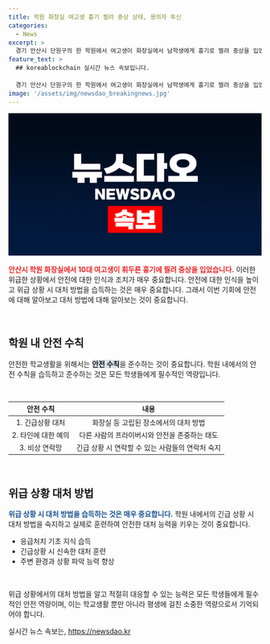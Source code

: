 ```yaml
---
title: 학원 화장실 여고생 흉기 찔려 중상 상태, 용의자 투신
categories:
  - News
excerpt: >
  경기 안산시 단원구의 한 학원에서 여고생이 화장실에서 남학생에게 흉기로 찔려 중상을 입었습니다. 경찰은 주변 아파트에서 의식을 잃은 채 발견된 남학생을 용의자로 조사 중이며, 그가 범행 후 투신한 것으로 추정되고 있습니다. (150자)
feature_text: >
  ## koreablockchain 실시간 뉴스 속보입니다.

  경기 안산시 단원구의 한 학원에서 여고생이 화장실에서 남학생에게 흉기로 찔려 중상을 입었습니다. 경찰은 주변 아파트에서 의식을 잃은 채 발견된 남학생을 용의자로 조사 중이며, 그가 범행 후 투신한 것으로 추정되고 있습니다. (150자)
image: '/assets/img/newsdao_breakingnews.jpg'
---
```


<p><img src="/assets/img/newsdao_breakingnews.jpg" alt="koreablockchain 속보" /></p>

<p><b><span style="color: #ee2323;">안산시 학원 화장실에서 10대 여고생이 휘두른 흉기에 찔려 중상을 입었습니다.</span></b> 이러한 위급한 상황에서 안전에 대한 인식과 조치가 매우 중요합니다. 안전에 대한 인식을 높이고 위급 상황 시 대처 방법을 습득하는 것은 매우 중요합니다. 그래서 이번 기회에 안전에 대해 알아보고 대처 방법에 대해 알아보는 것이 중요합니다.</p>

<p data-ke-size="size16">&nbsp;</p>

<h2 data-ke-size="size26">학원 내 안전 수칙</h2>

<p>안전한 학교생활을 위해서는 <b><span style="background-color: #21538527;">안전 수칙</span></b>을 준수하는 것이 중요합니다. 학원 내에서의 안전 수칙을 습득하고 준수하는 것은 모든 학생들에게 필수적인 역량입니다.</p>

<p data-ke-size="size16">&nbsp;</p>

<table>
    <thead>
        <tr>
            <th style="text-align: center;">안전 수칙</th>
            <th style="text-align: center;">내용</th>
        </tr>
    </thead>
    <tbody>
        <tr>
            <td style="text-align: center;">1. 긴급상황 대처</td>
            <td style="text-align: center;">화장실 등 고립된 장소에서의 대처 방법</td>
        </tr>
        <tr>
            <td style="text-align: center;">2. 타인에 대한 예의</td>
            <td style="text-align: center;">다른 사람의 프라이버시와 안전을 존중하는 태도</td>
        </tr>
        <tr>
            <td style="text-align: center;">3. 비상 연락망</td>
            <td style="text-align: center;">긴급 상황 시 연락할 수 있는 사람들의 연락처 숙지</td>
        </tr>
    </tbody>
</table>

<p data-ke-size="size16">&nbsp;</p>

<h2 data-ke-size="size26">위급 상황 대처 방법</h2>

<p><b><span style="color: #1a5490;">위급 상황 시 대처 방법을 습득하는 것은 매우 중요합니다.</span></b> 학원 내에서의 긴급 상황 시 대처 방법을 숙지하고 실제로 훈련하여 안전한 대처 능력을 키우는 것이 중요합니다.</p>

<ul>
    <li>응급처치 기초 지식 습득</li>
    <li>긴급상황 시 신속한 대처 훈련</li>
    <li>주변 환경과 상황 파악 능력 향상</li>
</ul>

<p data-ke-size="size16">&nbsp;</p>

<p>위급 상황에서의 대처 방법을 알고 적절히 대응할 수 있는 능력은 모든 학생들에게 필수적인 안전 역량이며, 이는 학교생활 뿐만 아니라 평생에 걸친 소중한 역량으로서 기억되어야 합니다.</p>
실시간 뉴스 속보는, <a href="https://newsdao.kr" rel="dofollow">https://newsdao.kr</a>


